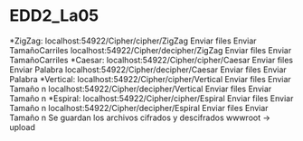 # EDD2_La05

*ZigZag: 
localhost:54922/Cipher/cipher/ZigZag
  Enviar files
  Enviar TamañoCarriles
localhost:54922/Cipher/decipher/ZigZag
  Enviar files
  Enviar TamañoCarriles
*Caesar:
localhost:54922/Cipher/cipher/Caesar
  Enviar files
  Enviar Palabra
localhost:54922/Cipher/decipher/Caesar
Enviar files
  Enviar Palabra
*Vertical:
localhost:54922/Cipher/cipher/Vertical
  Enviar files
  Enviar Tamaño n
localhost:54922/Cipher/decipher/Vertical
  Enviar files
  Enviar Tamaño n
*Espiral:
localhost:54922/Cipher/cipher/Espiral
  Enviar files
  Enviar Tamaño n
localhost:54922/Cipher/decipher/Espiral
  Enviar files
  Enviar Tamaño n
Se guardan los archivos cifrados y descifrados
wwwroot -> upload
